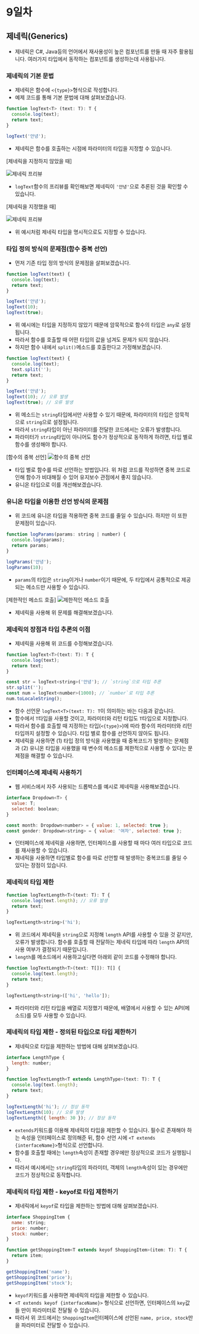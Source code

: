 # 9일차

## 제네릭(Generics)

- 제네릭은 C#, Java등의 언어에서 재사용성이 높은 컴포넌트를 만들 때 자주 활용됩니다. 여러가지 타입에서 동작하는 컴포넌트를 생성하는데 사용됩니다.

### 제네릭의 기본 문법
- 제네릭은 함수에 `<{type}>`형식으로 작성합니다.
- 예제 코드를 통해 기본 문법에 대해 살펴보겠습니다.
```js
function logText<T> (text: T): T {
  console.log(text);
  return text;
}

logText('안녕');
```
- 제네릭은 함수를 호출하는 시점에 파라미터의 타입을 지정할 수 있습니다.
 
[제네릭을 지정하지 않았을 때]

![제네릭 프리뷰](../images/day09/generic-type-auto-settings.png)
- `logText`함수의 프리뷰를 확인해보면 제네릭이 `'안녕'`으로 추론된 것을 확인할 수 있습니다.

[제네릭을 지정했을 때]

![제네릭 프리뷰](../images/day09/generic-type-settings.png)
- 위 예시처럼 제네릭 타입을 명시적으로도 지정할 수 있습니다.

### 타입 정의 방식의 문제점(함수 중복 선언)
- 먼저 기존 타입 정의 방식의 문제점을 살펴보겠습니다.
```js
function logText(text) {
  console.log(text);
  return text;
}

logText('안녕');
logText(10);
logText(true);
```
- 위 예시에는 타입을 지정하지 않았기 때문에 암묵적으로 함수의 타입은 `any`로 설정됩니다. 
- 따라서 함수를 호출할 때 어떤 타입의 값을 넘겨도 문제가 되지 않습니다. 
- 하지만 함수 내에서 `split()`메소드를 호출한다고 가정해보겠습니다. 
```js
function logText(text) {
  console.log(text);
  text.split('');
  return text;
}

logText('안녕');
logText(10); // 오류 발생
logText(true); // 오류 발생
```
- 위 메소드는 `string`타입에서만 사용할 수 있기 때문에, 파라미터의 타입은 암묵적으로 `string`으로 설정됩니다. 
- 따라서 `string`타입이 아닌 파라미터를 전달한 코드에서는 오류가 발생합니다.
- 파라미터가 `string`타입이 아니어도 함수가 정상적으로 동작하게 하려면, 타입 별로 함수를 생성해야 합니다. 

[함수의 중복 선언]
![함수의 중복 선언](../images/day09/duplicate-function.png)
- 타입 별로 함수를 따로 선언하는 방법입니다. 위 처럼 코드를 작성하면 중복 코드로 인해 함수가 비대해질 수 있어 유지보수 관점에서 좋지 않습니다. 
- 유니온 타입으로 이를 개선해보겠습니다.

### 유니온 타입을 이용한 선언 방식의 문제점
- 위 코드에 유니온 타입을 적용하면 중복 코드를 줄일 수 있습니다. 하지만 이 또한 문제점이 있습니다.
```js
function logParams(params: string | number) {
  console.log(params);
  return params;
}

logParams('안녕');
logParams(10);
```
- `params`의 타입은 `string`이거나 `number`이기 때문에, 두 타입에서 공통적으로 제공되는 메소드만 사용할 수 있습니다.

[제한적인 메소드 호출]
![제한적인 메소드 호출](../images/day09/restrictive-methods.png)

- 제네릭을 사용해 위 문제를 해결해보겠습니다.

### 제네릭의 장점과 타입 추론의 이점
- 제네릭을 사용해 위 코드를 수정해보겠습니다.
```js
function logText<T>(text: T): T {
  console.log(text);
  return text;
}

const str = logText<string>('안녕'); // `string`으로 타입 추론
str.split('');
const num = logText<number>(1000); // `number`로 타입 추론
num.toLocaleString();
```
- 함수 선언문 `logText<T>(text: T): T`이 의미하는 바는 다음과 같습니다. 
- 함수에서 `T`타입을 사용할 것이고, 파라미터와 리턴 타입도 `T`타입으로 지정합니다. 
- 따라서 함수를 호출할 때 지정하는 타입(`<{type}>`)에 따라 함수의 파라미터와 리턴 타입까지 설정할 수 있습니다. 타입 별로 함수를 선언하지 않아도 됩니다. 
- 제네릭을 사용하면 (1) 타입 정의 방식을 사용했을 때 중복코드가 발생하는 문제점과 (2) 유니온 타입을 사용했을 때 변수의 메소드를 제한적으로 사용할 수 있다는 문제점을 해결할 수 있습니다.

### 인터페이스에 제네릭 사용하기
- 웹 서비스에서 자주 사용되는 드롭박스를 예시로 제네릭을 사용해보겠습니다. 
```js
interface Dropdown<T> {
  value: T;
  selected: boolean;
}

const month: Dropdown<number> = { value: 1, selected: true };
const gender: Dropdown<string> = { value: '여자', selected: true };
```
- 인터페이스에 제네릭을 사용하면, 인터페이스를 사용할 때 마다 여러 타입으로 코드를 재사용할 수 있습니다.
- 제네릭을 사용하면 타입별로 함수를 따로 선언할 때 발생하는 중복코드를 줄일 수 있다는 장점이 있습니다. 

### 제네릭의 타입 제한
```js
function logTextLength<T>(text: T): T {
  console.log(text.length); // 오류 발생
  return text;
}

logTextLength<string>('hi');
```
- 위 코드에서 제네릭을 `string`으로 지정해 `length` API를 사용할 수 있을 것 같지만, 오류가 발생합니다. 함수를 호출할 때 전달하는 제네릭 타입에 따라 `length` API의 사용 여부가 결정되기 때문입니다. 
- `length`를 메소드에서 사용하고싶다면 아래외 같이 코드를 수정해야 합니다.
```js
function logTextLength<T>(text: T[]): T[] {
  console.log(text.length);
  return text;
}

logTextLength<string>(['hi', 'hello']);
```
- 파라미터와 리턴 타입을 배열로 지정했기 때문에, 배열에서 사용할 수 있는 API(메소드)를 모두 사용할 수 있습니다. 

### 제네릭의 타입 제한 - 정의된 타입으로 타입 제한하기
- 제네릭으로 타입을 제한하는 방법에 대해 살펴보겠습니다.
```js
interface LengthType {
  length: number;
}

function logTextLength<T extends LengthType>(text: T): T {
  console.log(text.length);
  return text;
}

logTextLength('hi'); // 정상 동작
logTextLength(10); // 오류 발생
logTextLength({ length: 30 }); // 정상 동작
```
- `extends`키워드를 이용해 제네릭의 타입을 제한할 수 있습니다. 필수로 존재해야 하는 속성을 인터페이스로 정의해준 뒤, 함수 선언 시에 `<T extends {interfaceName}>`형식으로 선언합니다.
- 함수를 호출할 때에는 `length`속성이 존재할 경우에만 정상적으로 코드가 실행됩니다.
- 따라서 예시에서는 `string`타입의 파라미터, 객체의 `length`속성이 있는 경우에만 코드가 정상적으로 동작합니다.

### 제네릭의 타입 제한 - keyof로 타입 제한하기
- 제네릭에서 `keyof`로 타입을 제한하는 방법에 대해 살펴보겠습니다.
```js
interface ShoppingItem {
  name: string;
  price: number;
  stock: number;
}

function getShoppingItem<T extends keyof ShoppingItem>(item: T): T {
  return item;
}

getShoppingItem('name');
getShoppingItem('price');
getShoppingItem('stock');
```
- `keyof`키워드를 사용하면 제네릭의 타입을 제한할 수 있습니다. 
- `<T extends keyof {interfaceName}>` 형식으로 선언하면, 인터페이스의 `key`값들 만이 파라미터로 전달될 수 있습니다. 
- 따라서 위 코드에서는 `ShoppingItem`인터페이스에 선언된 `name, price, stock`만을 파라미터로 전달할 수 있습니다.